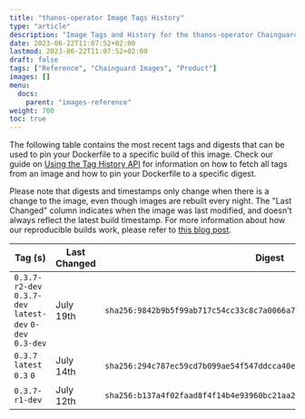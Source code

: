 ```yaml
---
title: "thanos-operator Image Tags History"
type: "article"
description: "Image Tags and History for the thanos-operator Chainguard Image"
date: 2023-06-22T11:07:52+02:00
lastmod: 2023-06-22T11:07:52+02:00
draft: false
tags: ["Reference", "Chainguard Images", "Product"]
images: []
menu:
  docs:
    parent: "images-reference"
weight: 700
toc: true
---
```


The following table contains the most recent tags and digests that can be used to pin your Dockerfile to a specific build of this image. Check our guide on [Using the Tag History API](/chainguard/chainguard-images/using-the-tag-history-api/) for information on how to fetch all tags from an image and how to pin your Dockerfile to a specific digest.

Please note that digests and timestamps only change when there is a change to the image, even though images are rebuilt every night. The "Last Changed" column indicates when the image was last modified, and doesn't always reflect the latest build timestamp. For more information about how our reproducible builds work, please refer to [this blog post](https://www.chainguard.dev/unchained/reproducing-chainguards-reproducible-image-builds).

| Tag (s)                                                    | Last Changed | Digest                                                                    |
|------------------------------------------------------------|--------------|---------------------------------------------------------------------------|
|  `0.3.7-r2-dev` `0.3.7-dev` `latest-dev` `0-dev` `0.3-dev` | July 19th    | `sha256:9842b9b5f99ab717c54cc33c8c7a0066a734fa9d99163a1aac3d360d3289e9d4` |
|  `0.3.7` `latest` `0.3` `0`                                | July 14th    | `sha256:294c787ec59cd7b099ae54f547ddcca40eafbeae4fa4e86146cecfd158d61b6a` |
|  `0.3.7-r1-dev`                                            | July 12th    | `sha256:b137a4f02faad8f4f14b4e93960bc21aa2873b21a855f0574d058faf9f88cc17` |
